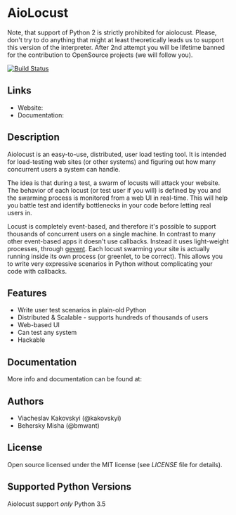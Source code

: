 # AioLocust

Note, that support of Python 2 is strictly prohibited for aiolocust.
Please, don't try to do anything that might at least theoretically leads us to support this version of the interpreter.
After 2nd attempt you will be lifetime banned for the contribution to OpenSource projects (we will follow you).

[![Build Status](https://api.travis-ci.org/kpidata/aiolocust.png)](http://travis-ci.org/kpidata/aiolocust) 

## Links

* Website: 
* Documentation: 

## Description

Aiolocust is an easy-to-use, distributed, user load testing tool. It is intended for load-testing web sites (or other systems) and
figuring out how many concurrent users a system can handle.

The idea is that during a test, a swarm of locusts will attack your website. The behavior of each locust (or test user if you will) is 
defined by you and the swarming process is monitored from a web UI in real-time. This will help you battle test and identify bottlenecks 
in your code before letting real users in.

Locust is completely event-based, and therefore it's possible to support thousands of concurrent users on a single machine.
In contrast to many other event-based apps it doesn't use callbacks. Instead it uses light-weight processes, through <a href="http://www.gevent.org/">gevent</a>.
Each locust swarming your site is actually running inside its own process (or greenlet, to be correct).
This allows you to write very expressive scenarios in Python without complicating your code with callbacks.


## Features

* Write user test scenarios in plain-old Python
* Distributed & Scalable - supports hundreds of thousands of users
* Web-based UI
* Can test any system
* Hackable


## Documentation

More info and documentation can be found at: 


## Authors

* Viacheslav Kakovskyi (@kakovskyi)
* Behersky Misha (@bmwant)

## License

Open source licensed under the MIT license (see _LICENSE_ file for details).


## Supported Python Versions

Aiolocust support *only* Python 3.5

